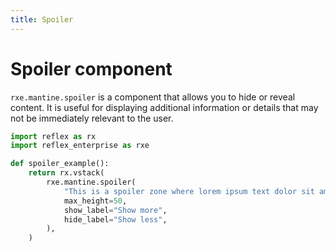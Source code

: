 ```yaml
---
title: Spoiler
---
```


# Spoiler component

`rxe.mantine.spoiler` is a component that allows you to hide or reveal content. It is useful for displaying additional information or details that may not be immediately relevant to the user.

```python demo exec toggle
import reflex as rx
import reflex_enterprise as rxe

def spoiler_example():
    return rx.vstack(
        rxe.mantine.spoiler(
            "This is a spoiler zone where lorem ipsum text dolor sit amet, consectetur adipiscing elit. Sed do eiusmod tempor incididunt ut labore et dolore magna aliqua. Ut enim ad minim veniam, quis nostrud exercitation ullamco laboris nisi ut aliquip ex ea commodo consequat. Duis aute irure dolor in reprehenderit in voluptate velit esse cillum dolore eu fugiat nulla pariatur. Excepteur sint occaecat cupidatat non proident, sunt in culpa qui officia deserunt mollit anim id est laborum. Sed ut perspiciatis unde omnis iste natus error sit voluptatem accusantium doloremque laudantium, totam rem aperiam, eaque ipsa quae ab illo inventore veritatis et quasi architecto beatae vitae dicta sunt explicabo. Nemo enim ipsam voluptatem quia voluptas sit aspernatur aut odit aut fugit, sed quia consequuntur magni dolores eos qui ratione voluptatem sequi nesciunt. Neque porro quisquam est, qui dolorem ipsum quia dolor sit amet, consectetur, adipisci velit...",
            max_height=50,
            show_label="Show more",
            hide_label="Show less",
        ),
    )
```